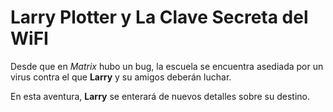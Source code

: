 # Larry Plotter y La Clave Secreta del WiFI

Desde que en *Matrix* hubo un bug, la escuela se encuentra asediada por un virus contra el que **Larry** y su amigos deberán luchar.

En esta aventura, **Larry** se enterará de nuevos detalles sobre su destino.
